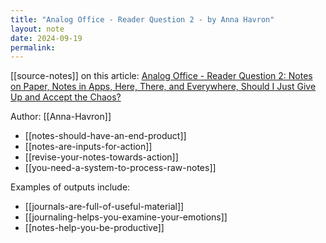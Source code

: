 ```yaml
---
title: "Analog Office - Reader Question 2 - by Anna Havron"
layout: note
date: 2024-09-19
permalink:
---
```


[[source-notes]] on this article: [Analog Office - Reader Question 2: Notes on Paper, Notes in Apps, Here, There, and Everywhere, Should I Just Give Up and Accept the Chaos?](https://analogoffice.net/2023/04/03/reader-question-notes.html)

Author: [[Anna-Havron]]

- [[notes-should-have-an-end-product]]
- [[notes-are-inputs-for-action]]
- [[revise-your-notes-towards-action]]
- [[you-need-a-system-to-process-raw-notes]]

Examples of outputs include:

- [[journals-are-full-of-useful-material]]
- [[journaling-helps-you-examine-your-emotions]]
- [[notes-help-you-be-productive]]